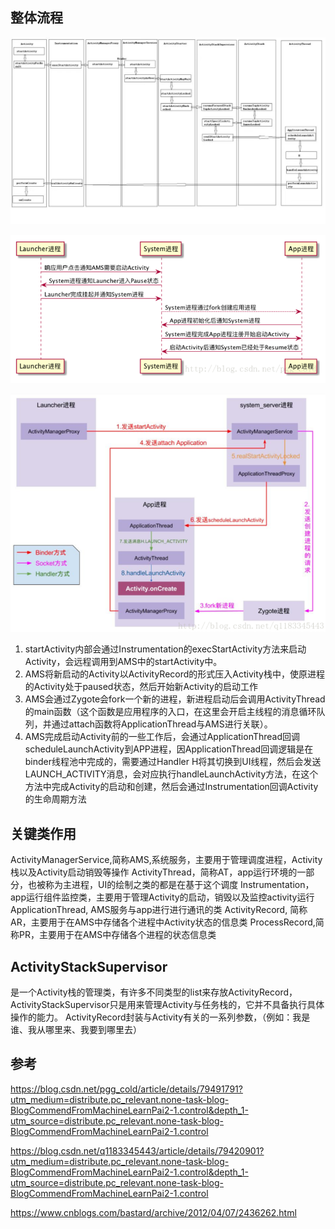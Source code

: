 ## 整体流程
![ead6e912a2664b26a40e6d1cfd4e264](/assets/ead6e912a2664b26a40e6d1cfd4e264.jpg)

![1606824520(1)](/assets/1606824520(1).png)

![1606825019(1)](/assets/1606825019(1).png)

1. startActivity内部会通过Instrumentation的execStartActivity方法来启动Activity，会远程调用到AMS中的startActivity中。
2. AMS将新启动的Activity以ActivityRecord的形式压入Activity栈中，使原进程的Activity处于paused状态，然后开始新Activity的启动工作
3. AMS会通过Zygote会fork一个新的进程，新进程启动后会调用ActivityThread的main函数（这个函数是应用程序的入口，在这里会开启主线程的消息循环队列，并通过attach函数将ApplicationThread与AMS进行关联）。
4. AMS完成启动Activity前的一些工作后，会通过ApplicationThread回调scheduleLaunchActivity到APP进程，因ApplicationThread回调逻辑是在binder线程池中完成的，需要通过Handler H将其切换到UI线程，然后会发送LAUNCH_ACTIVITY消息，会对应执行handleLaunchActivity方法，在这个方法中完成Activity的启动和创建，然后会通过Instrumentation回调Activity的生命周期方法

## 关键类作用
ActivityManagerService,简称AMS,系统服务，主要用于管理调度进程，Activity栈以及Activity启动销毁等操作
ActivityThread，简称AT，app运行环境的一部分，也被称为主进程，UI的绘制之类的都是在基于这个调度
Instrumentation，app运行组件监控类，主要用于管理Activity的启动，销毁以及监控activity运行
ApplicationThread, AMS服务与app进行进行通讯的类
ActivityRecord, 简称AR，主要用于在AMS中存储各个进程中Activity状态的信息类
ProcessRecord,简称PR，主要用于在AMS中存储各个进程的状态信息类


## ActivityStackSupervisor
是一个Activity栈的管理类，有许多不同类型的list来存放ActivityRecord，ActivityStackSupervisor只是用来管理Activity与任务栈的，它并不具备执行具体操作的能力。
ActivityRecord封装与Activity有关的一系列参数，（例如：我是谁、我从哪里来、我要到哪里去）


## 参考
https://blog.csdn.net/pgg_cold/article/details/79491791?utm_medium=distribute.pc_relevant.none-task-blog-BlogCommendFromMachineLearnPai2-1.control&depth_1-utm_source=distribute.pc_relevant.none-task-blog-BlogCommendFromMachineLearnPai2-1.control

https://blog.csdn.net/q1183345443/article/details/79420901?utm_medium=distribute.pc_relevant.none-task-blog-BlogCommendFromMachineLearnPai2-1.control&depth_1-utm_source=distribute.pc_relevant.none-task-blog-BlogCommendFromMachineLearnPai2-1.control

https://www.cnblogs.com/bastard/archive/2012/04/07/2436262.html
